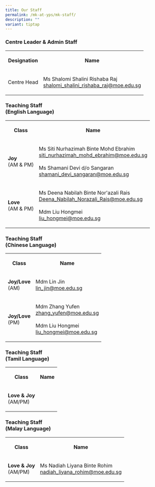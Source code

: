 ```yaml
---
title: Our Staff
permalink: /mk-at-yps/mk-staff/
description: ""
variant: tiptap
---
```

<h3><strong>Centre Leader &amp; Admin Staff</strong></h3>
<table style="minWidth: 50px">
<colgroup>
<col>
<col>
</colgroup>
<tbody>
<tr>
<th rowspan="1" colspan="1">
<p>Designation</p>
</th>
<th rowspan="1" colspan="1">
<p>Name</p>
</th>
</tr>
<tr>
<td rowspan="1" colspan="1">
<p>Centre Head</p>
</td>
<td rowspan="1" colspan="1">
<p>Ms Shalomi Shalini Rishaba Raj
<br><a href="mailto:shalomi_shalini_rishaba_raj@moe.edu.sg" rel="noopener noreferrer nofollow" target="_blank">shalomi_shalini_rishaba_raj@moe.edu.sg</a>
</p>
</td>
</tr>
</tbody>
</table>
<h3><strong>Teaching Staff<br>(English Language)</strong></h3>
<table style="minWidth: 50px">
<colgroup>
<col>
<col>
</colgroup>
<tbody>
<tr>
<th rowspan="1" colspan="1">
<p>Class</p>
</th>
<th rowspan="1" colspan="1">
<p>Name</p>
</th>
</tr>
<tr>
<td rowspan="1" colspan="1">
<p><strong>Joy</strong>
<br>(AM &amp; PM)</p>
</td>
<td rowspan="1" colspan="1">
<p>Ms Siti Nurhazimah Binte Mohd Ebrahim
<br><a href="mailto:siti_nurhazimah_mohd_ebrahim@moe.edu.sg" rel="noopener noreferrer nofollow" target="_blank">siti_nurhazimah_mohd_ebrahim@moe.edu.sg</a>
<br>
<br>Ms Shamani Devi d/o Sangaran
<br><a href="mailto:shamani_devi_sangaran@moe.edu.sg" rel="noopener noreferrer nofollow" target="_blank">shamani_devi_sangaran@moe.edu.sg</a>
</p>
</td>
</tr>
<tr>
<td rowspan="1" colspan="1">
<p><strong>Love</strong>
<br>(AM &amp; PM)</p>
</td>
<td rowspan="1" colspan="1">
<p>Ms Deena Nabilah Binte Nor'azali Rais
<br><a href="mailto:Deena_Nabilah_Norazali_Rais@moe.edu.sg" rel="noopener noreferrer nofollow" target="_blank">Deena_Nabilah_Norazali_Rais@moe.edu.sg</a>
<br>
<br>Mdm Liu Hongmei
<br><a href="mailto:liu_hongmei@moe.edu.sg" rel="noopener noreferrer nofollow" target="_blank">liu_hongmei@moe.edu.sg</a>
</p>
</td>
</tr>
</tbody>
</table>
<h3><strong>Teaching Staff<br>(Chinese Language)</strong></h3>
<table style="minWidth: 50px">
<colgroup>
<col>
<col>
</colgroup>
<tbody>
<tr>
<th rowspan="1" colspan="1">
<p>Class</p>
</th>
<th rowspan="1" colspan="1">
<p>Name</p>
</th>
</tr>
<tr>
<td rowspan="1" colspan="1">
<p><strong>Joy/Love</strong>
<br>(AM)</p>
</td>
<td rowspan="1" colspan="1">
<p>Mdm Lin Jin
<br><a href="mailto:lin_jin@moe.edu.sg" rel="noopener noreferrer nofollow" target="_blank">lin_jin@moe.edu.sg</a>
</p>
</td>
</tr>
<tr>
<td rowspan="1" colspan="1">
<p><strong>Joy/Love</strong>
<br>(PM)</p>
</td>
<td rowspan="1" colspan="1">
<p>Mdm Zhang Yufen
<br><a href="mailto:zhang_yufen@moe.edu.sg" rel="noopener noreferrer nofollow" target="_blank">zhang_yufen@moe.edu.sg</a>
<br>
<br>Mdm Liu Hongmei
<br><a href="mailto:liu_hongmei@moe.edu.sg" rel="noopener noreferrer nofollow" target="_blank">liu_hongmei@moe.edu.sg</a>
</p>
</td>
</tr>
</tbody>
</table>
<h3><strong>Teaching Staff<br>(Tamil Language)</strong></h3>
<table style="minWidth: 50px">
<colgroup>
<col>
<col>
</colgroup>
<tbody>
<tr>
<th rowspan="1" colspan="1">
<p>Class</p>
</th>
<th rowspan="1" colspan="1">
<p>Name</p>
</th>
</tr>
<tr>
<td rowspan="1" colspan="1">
<p><strong>Love &amp; Joy</strong>
<br>(AM/PM)</p>
</td>
<td rowspan="1" colspan="1">
<p></p>
</td>
</tr>
</tbody>
</table>
<h3><strong>Teaching Staff<br>(Malay Language)</strong></h3>
<table style="minWidth: 50px">
<colgroup>
<col>
<col>
</colgroup>
<tbody>
<tr>
<th rowspan="1" colspan="1">
<p>Class</p>
</th>
<th rowspan="1" colspan="1">
<p>Name</p>
</th>
</tr>
<tr>
<td rowspan="1" colspan="1">
<p><strong>Love &amp; Joy</strong>
<br>(AM/PM)</p>
</td>
<td rowspan="1" colspan="1">
<p>Ms Nadiah Liyana Binte Rohim
<br><a href="mailto:nadiah_liyana_rohim@moe.edu.sg" rel="noopener noreferrer nofollow" target="_blank">nadiah_liyana_rohim@moe.edu.sg</a>
</p>
</td>
</tr>
</tbody>
</table>
<p></p>